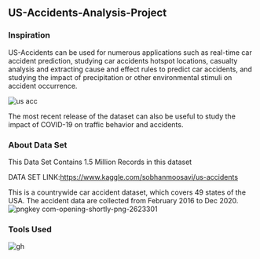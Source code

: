 ## US-Accidents-Analysis-Project


### Inspiration
US-Accidents can be used for numerous applications such as real-time car accident prediction, studying car accidents hotspot locations, casualty analysis and extracting cause and effect rules to predict car accidents, and studying the impact of precipitation or other environmental stimuli on accident occurrence. 

![us acc](https://user-images.githubusercontent.com/79318960/143535268-17e1309f-78c8-4927-bb31-80d525eac339.png)


The most recent release of the dataset can also be useful to study the impact of COVID-19 on traffic behavior and accidents.

### About Data Set
This Data Set Contains 1.5 Million Records in this dataset

DATA SET LINK:https://www.kaggle.com/sobhanmoosavi/us-accidents

This is a countrywide car accident dataset, which covers 49 states of the USA. The accident data are collected from February 2016 to Dec 2020.
![pngkey com-opening-shortly-png-2623301](https://user-images.githubusercontent.com/79318960/143534335-4a3ac16a-9e2c-4691-b26e-af76ae7b51e6.png)

### Tools Used

![gh](https://user-images.githubusercontent.com/79318960/143535805-a972b31b-a03a-4379-998d-0f1f3387a6a2.png)



